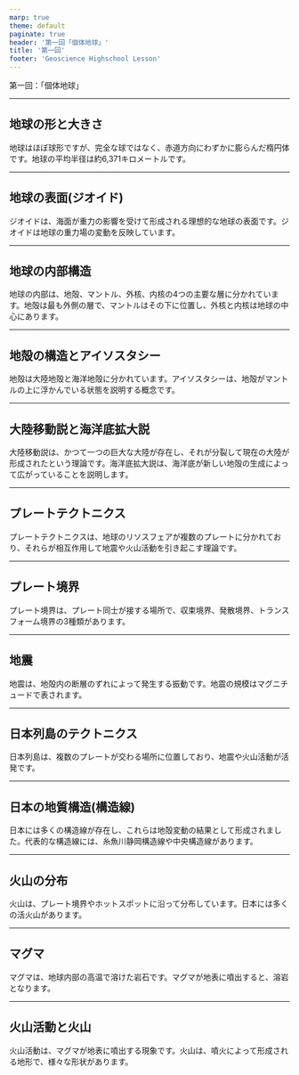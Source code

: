 ```yaml
---
marp: true
theme: default
paginate: true
header: '第一回「個体地球」'
title: '第一回'
footer: 'Geoscience Highschool Lesson'
---
```


第一回：「個体地球」

---

## 地球の形と大きさ

地球はほぼ球形ですが、完全な球ではなく、赤道方向にわずかに膨らんだ楕円体です。地球の平均半径は約6,371キロメートルです。

---

## 地球の表面(ジオイド)

ジオイドは、海面が重力の影響を受けて形成される理想的な地球の表面です。ジオイドは地球の重力場の変動を反映しています。

---

## 地球の内部構造

地球の内部は、地殻、マントル、外核、内核の4つの主要な層に分かれています。地殻は最も外側の層で、マントルはその下に位置し、外核と内核は地球の中心にあります。

---

## 地殻の構造とアイソスタシー

地殻は大陸地殻と海洋地殻に分かれています。アイソスタシーは、地殻がマントルの上に浮かんでいる状態を説明する概念です。

---

## 大陸移動説と海洋底拡大説

大陸移動説は、かつて一つの巨大な大陸が存在し、それが分裂して現在の大陸が形成されたという理論です。海洋底拡大説は、海洋底が新しい地殻の生成によって広がっていることを説明します。

---

## プレートテクトニクス

プレートテクトニクスは、地球のリソスフェアが複数のプレートに分かれており、それらが相互作用して地震や火山活動を引き起こす理論です。

---

## プレート境界

プレート境界は、プレート同士が接する場所で、収束境界、発散境界、トランスフォーム境界の3種類があります。

---

## 地震

地震は、地殻内の断層のずれによって発生する振動です。地震の規模はマグニチュードで表されます。

---

## 日本列島のテクトニクス

日本列島は、複数のプレートが交わる場所に位置しており、地震や火山活動が活発です。

---

## 日本の地質構造(構造線)

日本には多くの構造線が存在し、これらは地殻変動の結果として形成されました。代表的な構造線には、糸魚川静岡構造線や中央構造線があります。

---

## 火山の分布

火山は、プレート境界やホットスポットに沿って分布しています。日本には多くの活火山があります。

---

## マグマ

マグマは、地球内部の高温で溶けた岩石です。マグマが地表に噴出すると、溶岩となります。

---

## 火山活動と火山

火山活動は、マグマが地表に噴出する現象です。火山は、噴火によって形成される地形で、様々な形状があります。

